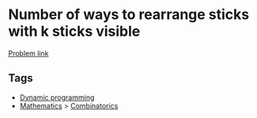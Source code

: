 # Number of ways to rearrange sticks with k sticks visible

[Problem link](https://leetcode.com/problems/number-of-ways-to-rearrange-sticks-with-k-sticks-visible)

## Tags

* [Dynamic programming](/README.md#Dynamic_programming)
* [Mathematics](/README.md#Mathematics) > [Combinatorics](/README.md#Mathematics-Combinatorics)
